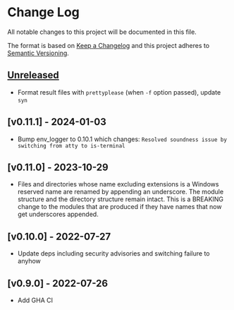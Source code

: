 # Change Log

All notable changes to this project will be documented in this file.

The format is based on [Keep a Changelog](http://keepachangelog.com/)
and this project adheres to [Semantic Versioning](http://semver.org/).

## [Unreleased]

* Format result files with `prettyplease` (when `-f` option passed), update `syn`

## [v0.11.1] - 2024-01-03
* Bump env_logger to 0.10.1 which changes: `Resolved soundness issue by switching from atty to is-terminal`

## [v0.11.0] - 2023-10-29
* Files and directories whose name excluding extensions is a Windows reserved name are renamed by appending an underscore. The module structure and the directory structure remain intact. This is a BREAKING change to the modules that are produced if they have names that now get underscores appended.

## [v0.10.0] - 2022-07-27
* Update deps including security advisories and switching failure to anyhow

## [v0.9.0] - 2022-07-26
* Add GHA CI

[Unreleased]: https://github.com/djmcgill/form/compare/v0.10.0...HEAD
